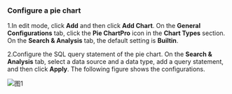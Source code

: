 ### Configure a pie chart

1.In edit mode, click **Add** and then click **Add Chart**. On the **General Configurations** tab, click the **Pie ChartPro** icon in the **Chart Types** section. On the **Search & Analysis** tab, the default setting is **Builtin**.

2.Configure the SQL query statement of the pie chart.
On the **Search & Analysis** tab, select a data source and a data type, add a query statement, and then click **Apply**.
The following figure shows the configurations.

![图1](/img/src/visulization/piePro/piePro1.png)
